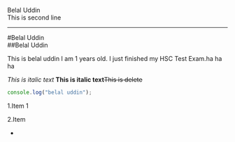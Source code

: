 <!-- markdown tutorial-->

Belal Uddin<br>
This is second line

---

#Belal Uddin <br>
##Belal Uddin

<p>
This is belal uddin I am 1 years old. I just finished my HSC Test Exam.ha ha ha 
</p>

_This is italic text_
**This is italic text**~~This is delete~~

```javascript
console.log("belal uddin");
```

1.Item 1

2.Item
<br>

-
